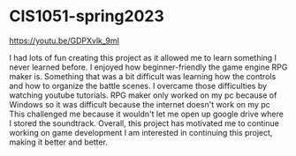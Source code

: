 # CIS1051-spring2023
https://youtu.be/GDPXvlk_9mI

I had lots of fun creating this project as it allowed me to learn something I never learned before.
I enjoyed how beginner-friendly the game engine RPG maker is.
Something that was a bit difficult was learning how the controls and how to organize the battle scenes.
I overcame those difficulties by watching youtube tutorials.
RPG maker only worked on my pc because of Windows so it was difficult because the internet doesn't work on my pc
This challenged me because it wouldn't let me open up google drive where I stored the soundtrack.
Overall, this project has motivated me to continue working on game development 
I am interested in continuing this project, making it better and better.

